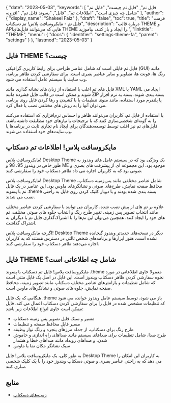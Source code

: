 {
  "date": "2023-05-03",
  "keywords": [
"فایل تم",
"فایل تم چیست",
"فایل تم شامل چه چیزی است",
"اطلاعات تم",
"فایل",
"پسوند فایل تم",
"افزونه"
],
  "author": {
    "display_name": "Shakeel Faiz"
},
  "draft": "false",
  "toc": true,
  "title": "فرمت فایل تم - مایکروسافت پلاس! تم دسکتاپ",
  "description": "درباره قالب THEME و APIهایی که می‌توانند فایل‌های THEME را ایجاد و باز کنند، بیاموزید.",
  "linktitle": "THEME",
  "menu": {
    "docs": {
      "identifier": "settings-theme-fa",
      "parent": "settings"
}
},
  "lastmod": "2023-05-03"
}

## فایل THEME چیست؟

فایل تم فایلی است که شامل عناصر طراحی برای رابط کاربری گرافیکی (GUI) مانند رنگ ها، فونت ها، تصاویر و سایر عناصر بصری است. برای سفارشی کردن ظاهر برنامه، وب سایت یا سیستم عامل استفاده می شود.

فایل های تم اغلب با استفاده از زبان های نشانه گذاری مانند XML یا YAML ایجاد می شوند و ممکن است در قالب فایل فشرده مانند ZIP بسته بندی شوند. بسته به نرم افزار یا پلتفرم مورد استفاده، مانند منوی تنظیمات یا با کشیدن و رها کردن فایل روی برنامه، می توان آنها را به روش های مختلفی نصب یا فعال کرد.

با استفاده از فایل تم، کاربران می‌توانند ظاهر و احساس نرم‌افزاری که استفاده می‌کنند را به گونه‌ای شخصی‌سازی کنند که با ترجیحات یا نیازهای خود مطابقت داشته باشد. فایل‌های تم نیز اغلب توسط توسعه‌دهندگان برای ایجاد نام تجاری ثابت در برنامه‌ها یا وب‌سایت‌های خود استفاده می‌شوند.

## مایکروسافت پلاس! اطلاعات تم دسکتاپ

مایکروسافت پلاس! Desktop Theme یک ویژگی بود که در سیستم عامل های ویندوز به طور خاص در ویندوز 95، 98 و ME موجود بود. این مجموعه ای از پیشرفت های بصری و صوتی بود که به کاربران اجازه می داد ظاهر دسکتاپ خود را سفارشی کنند.

مایکروسافت پلاس! Desktop Theme شامل عناصر مختلفی مانند پس‌زمینه دسکتاپ، محافظ صفحه نمایش، طرح‌های صوتی و نشانگرهای ماوس بود. این عناصر در یک فایل تم با پسوند .theme بسته بندی شده بودند و با دوبار کلیک کردن روی فایل به راحتی نصب می شدند.

علاوه بر تم های از پیش نصب شده، کاربران می توانند با سفارشی کردن عناصر مختلف مانند انتخاب تصویر پس زمینه، تغییر طرح رنگ و انتخاب جلوه های صوتی مختلف، تم های خود را ایجاد کنند. همچنین می‌توان این تم‌ها را با اشتراک‌گذاری فایل تم با دیگران به اشتراک گذاشت.

اگرچه مایکروسافت پلاس! Desktop Theme دیگر در نسخه‌های جدیدتر ویندوز گنجانده نشده است، هنوز ابزارها و برنامه‌های شخص ثالثی در دسترس هستند که به کاربران اجازه می‌دهند ظاهر دسکتاپ خود را سفارشی کنند.

## فایل THEME شامل چه اطلاعاتی است؟

مایکروسافت پلاس! فایل تم دسکتاپ با پسوند .theme معمولا حاوی اطلاعاتی در مورد نحوه سفارشی کردن ظاهر دسکتاپ ویندوز است. این فایل در اصل یک فایل متنی است که شامل تنظیمات و پارامترهای عناصر مختلف دسکتاپ مانند تصویر زمینه، محافظ صفحه نمایش، جلوه های صوتی و نشانگرهای ماوس است.

هنگامی که یک فایل .theme باز می شود، توسط سیستم عامل ویندوز خوانده می شود که تنظیمات مشخص شده در فایل را برای سفارشی کردن دسکتاپ اعمال می کند. فایل ممکن است حاوی انواع اطلاعات زیر باشد:

- مسیر و سبک فایل تصویر پس زمینه دسکتاپ
- مسیر فایل محافظ صفحه و تنظیمات
- طرح رنگ برای دسکتاپ، از جمله مرزهای پنجره و رنگ نوار وظیفه
- طرح صدا، شامل تنظیمات برای صداهای سیستم مانند صداهای راه اندازی و خاموش شدن، و صداهای رویداد مانند صداهای خطا و هشدار
- سبک نشانگر مکان نما یا ماوس

به طور کلی، یک مایکروسافت پلاس! فایل Desktop Theme به کاربران این امکان را می دهد که به راحتی عناصر بصری و صوتی دسکتاپ ویندوز خود را با یک کلیک شخصی سازی کنند.

## منابع
* [زمینه‌های دسکتاپ](https://support.microsoft.com/en-us/windows/desktop-themes-94880287-6046-1d35-6d2f-35dee759701e)


